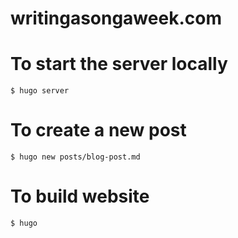 # writingasongaweek.com

# To start the server locally
    $ hugo server

# To create a new post
    $ hugo new posts/blog-post.md

# To build website
    $ hugo
